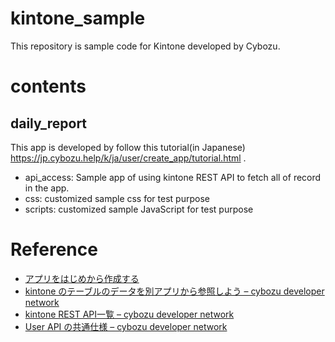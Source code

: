 # kintone_sample
This repository is sample code for Kintone developed by Cybozu.

# contents
## daily_report
This app is developed by follow this tutorial(in Japanese) https://jp.cybozu.help/k/ja/user/create_app/tutorial.html .  
- api_access: Sample app of using kintone REST API to fetch all of record in the app. 
- css: customized sample css for test purpose
- scripts: customized sample JavaScript for test purpose

# Reference
- [アプリをはじめから作成する](https://jp.cybozu.help/k/ja/user/create_app/tutorial.html)
- [kintone のテーブルのデータを別アプリから参照しよう – cybozu developer network](https://developer.cybozu.io/hc/ja/articles/900001314606-kintone-%E3%81%AE%E3%83%86%E3%83%BC%E3%83%96%E3%83%AB%E3%81%AE%E3%83%87%E3%83%BC%E3%82%BF%E3%82%92%E5%88%A5%E3%82%A2%E3%83%97%E3%83%AA%E3%81%8B%E3%82%89%E5%8F%82%E7%85%A7%E3%81%97%E3%82%88%E3%81%86)
- [kintone REST API一覧 – cybozu developer network](https://developer.cybozu.io/hc/ja/articles/360000313406)
- [User API の共通仕様 – cybozu developer network](https://developer.cybozu.io/hc/ja/articles/202111374-User-API-%E3%81%AE%E5%85%B1%E9%80%9A%E4%BB%95%E6%A7%98)


